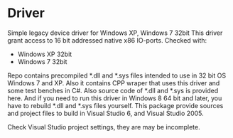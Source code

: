 # Driver
Simple legacy device driver for Windows XP, Windows 7 32bit
This driver grant access to 16 bit addressed native x86 IO-ports.
Checked with:
- Windows XP 32bit
- Windows 7 32bit

Repo contains precompiled *.dll and *.sys files intended to use
in 32 bit OS Windows 7 and XP. Also it contains CPP wraper that
uses this driver and some test benches in C#. Also source code of
*.dll and *.sys is provided here. And if you need to run this
driver in Windows 8 64 bit and later, you have to rebuild *.dll
and *.sys files yourself. This package provide sources and
project files to build in Visual Studio 6, and Visual Studio 2005.

Check Visual Studio project settings, they are may be incomplete.
